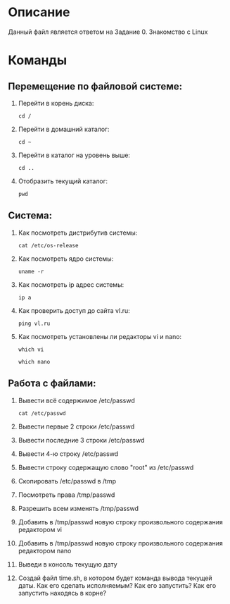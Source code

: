 # Описание
Данный файл является ответом на Задание 0. Знакомство с Linux

# Команды
## Перемещение по файловой системе:
1. Перейти в корень диска:
   ```
   cd /
   ```
2. Перейти в домашний каталог:
   ```
   cd ~
   ```
3. Перейти в каталог на уровень выше:
   ```
   cd ..
   ```

4. Отобразить текущий каталог:
   ```
   pwd
   ```
   
## Система:
1. Как посмотреть дистрибутив системы:
   ```
   cat /etc/os-release
   ```
   
2. Как посмотреть ядро системы:
   ```
   uname -r
   ```
   
3. Как посмотреть ip адрес системы:
   ```
   ip a
   ```
   
4. Как проверить доступ до сайта vl.ru:
   ```
   ping vl.ru
   ```
   
5. Как посмотреть установлены ли редакторы vi и nano:
   ```
   which vi
   ```
   
   ```
   which nano
   ```
   


## Работа с файлами:
1. Вывести всё содержимое /etc/passwd
   ```
   cat /etc/passwd
   ```
   
2. Вывести первые 2 строки /etc/passwd
   
3. Вывести последние 3 строки /etc/passwd
   
4. Вывести 4-ю строку /etc/passwd
   
5. Вывести строку содержащую слово "root" из /etc/passwd
   
6. Скопировать /etc/passwd в /tmp
   
7. Посмотреть права /tmp/passwd
   
8. Разрешить всем изменять /tmp/passwd
   
9.  Добавить в /tmp/passwd новую строку произвольного содержания редактором vi
    
10. Добавить в /tmp/passwd новую строку произвольного содержания редактором nano 
    
11. Выведи в консоль текущую дату
    
12. Создай файл time.sh, в котором будет команда вывода текущей даты. Как его сделать исполняемым? Как его запустить? Как его запустить находясь в корне?